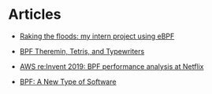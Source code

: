 # Articles

* [Raking the floods: my intern project using eBPF](https://blog.cloudflare.com/building-rakelimit/)

* [BPF Theremin, Tetris, and Typewriters](http://www.brendangregg.com/blog/2019-12-22/bpf-theremin.html)

* [AWS re:Invent 2019: BPF performance analysis at Netflix](https://www.youtube.com/watch?v=16slh29iN1g&feature=emb_title)

* [BPF: A New Type of Software](http://www.brendangregg.com/blog/2019-12-02/bpf-a-new-type-of-software.html)
